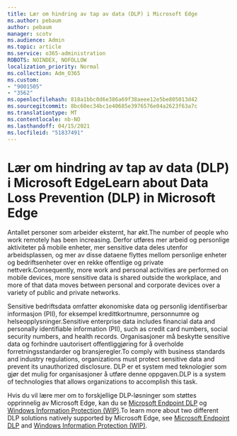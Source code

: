 ```yaml
---
title: Lær om hindring av tap av data (DLP) i Microsoft Edge
ms.author: pebaum
author: pebaum
manager: scotv
ms.audience: Admin
ms.topic: article
ms.service: o365-administration
ROBOTS: NOINDEX, NOFOLLOW
localization_priority: Normal
ms.collection: Adm_O365
ms.custom:
- "9001505"
- "3562"
ms.openlocfilehash: 818a1bbc0d6e386a69f38aeee12e5be805013d42
ms.sourcegitcommit: 8bc60ec34bc1e40685e3976576e04a2623f63a7c
ms.translationtype: MT
ms.contentlocale: nb-NO
ms.lasthandoff: 04/15/2021
ms.locfileid: "51837491"
---
```

# <a name="learn-about-data-loss-prevention-dlp-in-microsoft-edge"></a><span data-ttu-id="86017-102">Lær om hindring av tap av data (DLP) i Microsoft Edge</span><span class="sxs-lookup"><span data-stu-id="86017-102">Learn about Data Loss Prevention (DLP) in Microsoft Edge</span></span>

<span data-ttu-id="86017-103">Antallet personer som arbeider eksternt, har økt.</span><span class="sxs-lookup"><span data-stu-id="86017-103">The number of people who work remotely has been increasing.</span></span> <span data-ttu-id="86017-104">Derfor utføres mer arbeid og personlige aktiviteter på mobile enheter, mer sensitive data deles utenfor arbeidsplassen, og mer av disse dataene flyttes mellom personlige enheter og bedriftsenheter over en rekke offentlige og private nettverk.</span><span class="sxs-lookup"><span data-stu-id="86017-104">Consequently, more work and personal activities are performed on mobile devices, more sensitive data is shared outside the workplace, and more of that data moves between personal and corporate devices over a variety of public and private networks.</span></span>

<span data-ttu-id="86017-105">Sensitive bedriftsdata omfatter økonomiske data og personlig identifiserbar informasjon (PII), for eksempel kredittkortnumre, personnumre og helseopplysninger.</span><span class="sxs-lookup"><span data-stu-id="86017-105">Sensitive enterprise data includes financial data and personally identifiable information (PII), such as credit card numbers, social security numbers, and health records.</span></span> <span data-ttu-id="86017-106">Organisasjoner må beskytte sensitive data og forhindre uautorisert offentliggjøring for å overholde forretningsstandarder og bransjeregler.</span><span class="sxs-lookup"><span data-stu-id="86017-106">To comply with business standards and industry regulations, organizations must protect sensitive data and prevent its unauthorized disclosure.</span></span> <span data-ttu-id="86017-107">DLP er et system med teknologier som gjør det mulig for organisasjoner å utføre denne oppgaven.</span><span class="sxs-lookup"><span data-stu-id="86017-107">DLP is a system of technologies that allows organizations to accomplish this task.</span></span>

<span data-ttu-id="86017-108">Hvis du vil lære mer om to forskjellige DLP-løsninger som støttes opprinnelig av Microsoft Edge, kan du se [Microsoft Endpoint DLP](https://go.microsoft.com/fwlink/?linkid=2151765) og [Windows Information Protection (WIP)](https://go.microsoft.com/fwlink/?linkid=2151766).</span><span class="sxs-lookup"><span data-stu-id="86017-108">To learn more about two different DLP solutions natively supported by Microsoft Edge, see [Microsoft Endpoint DLP](https://go.microsoft.com/fwlink/?linkid=2151765) and [Windows Information Protection (WIP)](https://go.microsoft.com/fwlink/?linkid=2151766).</span></span>